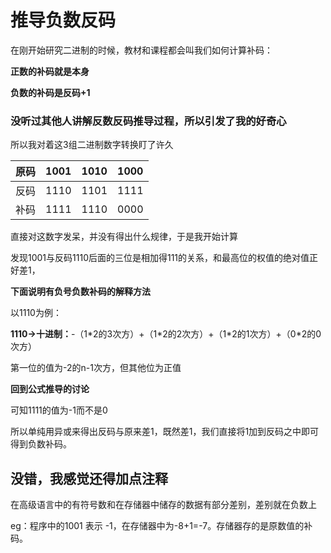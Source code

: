 # 推导负数反码

在刚开始研究二进制的时候，教材和课程都会叫我们如何计算补码：

**正数的补码就是本身**

**负数的补码是反码+1**

### 没听过其他人讲解反数反码推导过程，所以引发了我的好奇心

所以我对着这3组二进制数字转换盯了许久

| 原码 | 1001 | 1010 | 1000 |
| ---- | ---- | ---- | ---- |
| 反码 | 1110 | 1101 | 1111 |
| 补码 | 1111 | 1110 | 0000 |

直接对这数字发呆，并没有得出什么规律，于是我开始计算

发现1001与反码1110后面的三位是相加得111的关系，和最高位的权值的绝对值正好差1，

**下面说明有负号负数补码的解释方法**

以1110为例：

**1110->十进制：**-（1\*2的3次方）+（1\*2的2次方）+（1*2的1次方）+（0\*2的0次方）

第一位的值为-2的n-1次方，但其他位为正值

**回到公式推导的讨论**

可知1111的值为-1而不是0

所以单纯用异或来得出反码与原来差1，既然差1，我们直接将1加到反码之中即可得到负数补码。

## 没错，我感觉还得加点注释

在高级语言中的有符号数和在存储器中储存的数据有部分差别，差别就在负数上

eg：程序中的1001 表示 -1，在存储器中为-8+1=-7。存储器存的是原数值的补码。